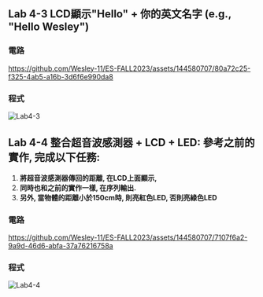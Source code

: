 
## Lab 4-3 LCD顯示"Hello" + 你的英文名字 (e.g., "Hello Wesley")
### 電路
https://github.com/Wesley-11/ES-FALL2023/assets/144580707/80a72c25-f325-4ab5-a16b-3d6f6e990da8
### 程式
![Lab4-3](https://github.com/Wesley-11/ES-FALL2023/assets/144580707/62c8c1ab-e01b-4970-893e-db7d8535afb7)


## Lab 4-4 整合超音波感測器 + LCD + LED: 參考之前的實作, 完成以下任務:
1. **將超音波感測器傳回的距離, 在LCD上面顯示,**
2. **同時也和之前的實作一樣, 在序列輸出.**
3. **另外, 當物體的距離小於150cm時, 則亮紅色LED, 否則亮綠色LED**
### 電路
https://github.com/Wesley-11/ES-FALL2023/assets/144580707/7107f6a2-9a9d-46d6-abfa-37a76216758a
### 程式
![Lab4-4](https://github.com/Wesley-11/ES-FALL2023/assets/144580707/ccb23bd4-90e1-4059-81a7-34b60aefcf43)

